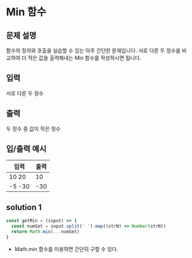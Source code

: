 # Min 함수

## 문제 설명
함수의 정의와 호출을 실습할 수 있는 아주 간단한 문제입니다. 서로 다른 두 정수를 비교하여 더 작은 값을 출력해내는 Min 함수를 작성하시면 됩니다.

## 입력
서로 다른 두 정수

## 출력
두 정수 중 값이 작은 정수

## 입/출력 예시
입력           | 출력 
------------- | ---------
10 20 | 10
-5 -30 | -30


## solution 1
```javascript
const getMin = (input) => {
  const numSet = input.split(' ').map((strN) => Number(strN))
  return Math.min(...numSet)
}
```

* Math.min 함수를 이용하면 간단히 구할 수 있다.
